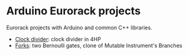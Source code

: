 Arduino Eurorack projects
=========================

Eurorack projects with Arduino and common C++ libraries.

- [Clock divider](clock-divider/): clock divider in 4HP
- [Forks](forks/): two Bernoulli gates, clone of Mutable Instrument's Branches
